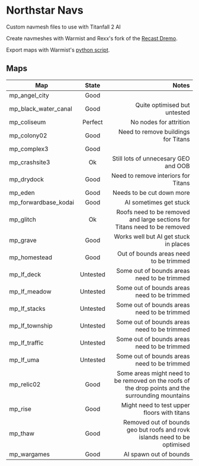 # Northstar Navs
Custom navmesh files to use with Titanfall 2 AI

Create navmeshes with Warmist and Rexx's fork of the [Recast Dremo](https://github.com/r-ex/r2recast).

Export maps with Warmist's [python script](https://gist.github.com/warmist/c9efdd4d84f8f97aff806fdbb3853ac8).

## Maps

| Map        | State           | Notes  |
| ------------- |:-------------:| -----:|
| mp_angel_city | Good |  |
| mp_black_water_canal | Good | Quite optimised but untested |
| mp_coliseum | Perfect | No nodes for attrition |
| mp_colony02 | Good | Need to remove buildings for Titans |
| mp_complex3 | Good |  |
| mp_crashsite3 | Ok | Still lots of unnecesary GEO and OOB |
| mp_drydock | Good | Need to remove interiors for Titans |
| mp_eden | Good | Needs to be cut down more |
| mp_forwardbase_kodai | Good | AI sometimes get stuck |
| mp_glitch | Ok | Roofs need to be removed and large sections for Titans need to be removed |
| mp_grave | Good | Works well but AI get stuck in places |
| mp_homestead | Good | Out of bounds areas need to be trimmed |
| mp_lf_deck | Untested | Some out of bounds areas need to be trimmed |
| mp_lf_meadow | Untested | Some out of bounds areas need to be trimmed |
| mp_lf_stacks | Untested | Some out of bounds areas need to be trimmed |
| mp_lf_township | Untested | Some out of bounds areas need to be trimmed |
| mp_lf_traffic | Untested | Some out of bounds areas need to be trimmed |
| mp_lf_uma | Untested | Some out of bounds areas need to be trimmed |
| mp_relic02 | Good | Some areas might need to be removed on the roofs of the drop points and the surrounding mountains |
| mp_rise | Good | Might need to test upper floors with titans |
| mp_thaw | Good | Removed out of bounds geo but roofs and rovk islands need to be optimised |
| mp_wargames | Good | AI spawn out of bounds |
